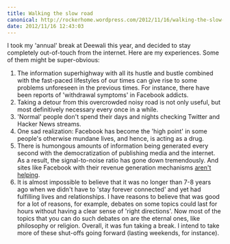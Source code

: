 ```yaml
---
title: Walking the slow road
canonical: http://rockerhome.wordpress.com/2012/11/16/walking-the-slow-road/
date: 2012/11/16 12:43:03
---
```

I took my 'annual' break at Deewali this year, and decided to stay completely out-of-touch from the internet. Here are my experiences.<span class="more" /> Some of them might be super-obvious: 

  1. The information superhighway with all its hustle and bustle combined with the fast-paced lifestyles of our times can give rise to some problems unforeseen in the previous times. For instance, there have been reports of 'withdrawal symptoms' in Facebook addicts.
  2. Taking a detour from this overcrowded noisy road is not only useful, but most definitively necessary every once in a while.
  3. 'Normal' people don't spend their days and nights checking Twitter and Hacker News streams.
  4. One sad realization: Facebook has become the 'high point' in some people's otherwise mundane lives, and hence, is acting as a drug.
  5. There is humongous amounts of information being generated every second with the democratization of publishing media and the internet. As a result, the signal-to-noise ratio has gone down tremendously. And sites like Facebook with their revenue generation mechanisms [aren't helping](http://ninjasandrobots.com/facebook-pages-nest-thermostat).
  6. It is almost impossible to believe that it was no longer than 7-8 years ago when we didn't have to 'stay forever connected' and yet had fulfilling lives and relationships. I have reasons to believe that was good for a lot of reasons, for example, debates on some topics could last for hours without having a clear sense of 'right directions'. Now most of the topics that you can do such debates on are the eternal ones, like philosophy or religion.
Overall, it was fun taking a break. I intend to take more of these shut-offs going forward (lasting weekends, for instance).